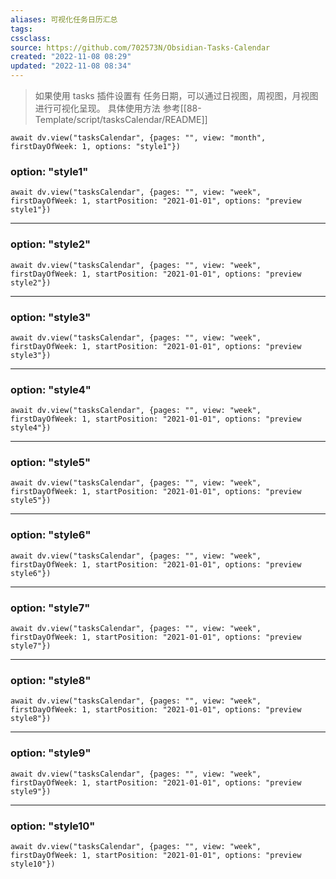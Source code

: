 ```yaml
---
aliases: 可视化任务日历汇总
tags: 
cssclass:
source: https://github.com/702573N/Obsidian-Tasks-Calendar
created: "2022-11-08 08:29"
updated: "2022-11-08 08:34"
---
```


> 如果使用 tasks 插件设置有 任务日期，可以通过日视图，周视图，月视图进行可视化呈现。
> 具体使用方法 参考[[88-Template/script/tasksCalendar/README]]

```dataviewjs
await dv.view("tasksCalendar", {pages: "", view: "month", firstDayOfWeek: 1, options: "style1"})
```


### option: "style1"

```dataviewjs
await dv.view("tasksCalendar", {pages: "", view: "week",  firstDayOfWeek: 1, startPosition: "2021-01-01", options: "preview style1"})
```

---

### option: "style2"

```dataviewjs
await dv.view("tasksCalendar", {pages: "", view: "week",  firstDayOfWeek: 1, startPosition: "2021-01-01", options: "preview style2"})
```

---

### option: "style3"

```dataviewjs
await dv.view("tasksCalendar", {pages: "", view: "week",  firstDayOfWeek: 1, startPosition: "2021-01-01", options: "preview style3"})
```

---

### option: "style4"

```dataviewjs
await dv.view("tasksCalendar", {pages: "", view: "week",  firstDayOfWeek: 1, startPosition: "2021-01-01", options: "preview style4"})
```

---

### option: "style5"

```dataviewjs
await dv.view("tasksCalendar", {pages: "", view: "week",  firstDayOfWeek: 1, startPosition: "2021-01-01", options: "preview style5"})
```

---

### option: "style6"

```dataviewjs
await dv.view("tasksCalendar", {pages: "", view: "week",  firstDayOfWeek: 1, startPosition: "2021-01-01", options: "preview style6"})
```

---

### option: "style7"

```dataviewjs
await dv.view("tasksCalendar", {pages: "", view: "week",  firstDayOfWeek: 1, startPosition: "2021-01-01", options: "preview style7"})
```

---

### option: "style8"

```dataviewjs
await dv.view("tasksCalendar", {pages: "", view: "week",  firstDayOfWeek: 1, startPosition: "2021-01-01", options: "preview style8"})
```

---

### option: "style9"

```dataviewjs
await dv.view("tasksCalendar", {pages: "", view: "week",  firstDayOfWeek: 1, startPosition: "2021-01-01", options: "preview style9"})
```

---

### option: "style10"

```dataviewjs
await dv.view("tasksCalendar", {pages: "", view: "week",  firstDayOfWeek: 1, startPosition: "2021-01-01", options: "preview style10"})
```